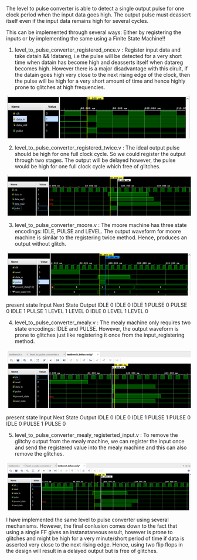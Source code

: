 The level to pulse converter is able to detect a single output pulse for one clock period when the input data goes high. The output pulse must deassert itself even if the input data remains high for several cycles. 

This can be implemented through several ways: Either by registering the inputs or by implementing the same using a Finite State Machine!! 

1. level_to_pulse_converter_registered_once.v : Register input data and take datain && !datareg, i.e the pulse will be detected for a very short time when datain has become high and deasserts itself when datareg becomes high. However there is a major disadvantage with this ciruit, if the datain goes high very close to the next rising edge of the clock, then the pulse will be high for a very short amount of time and hence highly prone to glitches at high frequencies. 

![Glitchy waveform](input_registering/registered_once.png)

2. level_to_pulse_converter_registered_twice.v : The ideal output pulse should be high for one full clock cycle. So we could register the output through two stages. The output will be delayed however, the pulse would be high for one full clock cycle which free of glitches.

![Unglitched waveform](input_registering/registered_twice.png)

3. level_to_pulse_converter_moore.v : The moore machine has three state encodings: IDLE, PULSE and LEVEL. The output waveform for moore machine is similar to the registering twice method. Hence, produces an output without glitch. 

![Moore machine waveform](fsm/moore.png)

present state  Input    Next State  Output
IDLE             0        IDLE        0
IDLE             1        PULSE       0
PULSE            0        IDLE        1
PULSE            1        LEVEL       1
LEVEL            0        IDLE        0
LEVEL            1        LEVEL       0

4. level_to_pulse_converter_mealy.v : The mealy machine only requires two state encodings: IDLE and PULSE. However, the output waveform is prone to glitches just like registering it once from the input_registering method. 

![Mealy Machine waveform](fsm/mealy.png) 

present state    Input     Next State     Output
IDLE               0          IDLE          0
IDLE               1          PULSE         1
PULSE              0          IDLE          0
PULSE              1          PULSE         0

5. level_to_pulse_converter_mealy_registerted_input.v : To remove the glitchy output from the mealy machine, we can register the input once and send the registered value into the mealy machine and this can also remove the glitches. 

![Registered Mealy waveform](fsm/registered_mealy.png)


I have implemented the same level to pulse converter using several mechanisms. However, the final conlusion comes down to the fact that using a single FF gives an instanataneous result, however is prone to glitches and might be high for a very minute/short period of time if data is asserted very close to the next rising edge. Hence, using two flip flops in the design will result in a delayed output but is free of glitches. 
